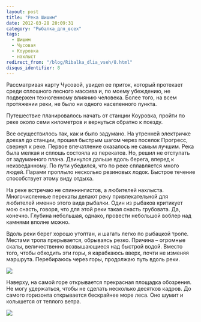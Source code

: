 ```yaml
---
layout: post
title: "Река Шишим"
date: 2012-03-28 20:09:31
category: "Рыбалка_для_всех"
tags:
  - Шишим
  - Чусовая
  - Коуровка
  - нахлыст
redirect_from: "/blog/Ribalka_dlia_vseh/8.html"
disqus_identifier: 8
---
```

Рассматривая карту Чусовой, увидел ее приток, который протекает среди
сплошного лесного массива и, по моему убеждению, не подвержен
техногенному влиянию человека. Более того, на всем протяжении реки, не
было ни одного населенного пункта.

Путешествие планировалось начать от станции Коуровка, пройти по реке
около семи километров и вернуться обратно к поезду.

Все осуществилось так, как и было задумано. На утренней электричке
доехал до станции, прошел быстрым шагом через поселок Прогресс, свернул
к реке. Первое впечатление оказалось не самым лучшим. Река была мелкая и
сплошь состояла из перекатов. Но, решил не отступать от задуманного
плана. Двинулся дальше вдоль берега, вперед к неизведанному. По пути
убедился, что по реке сплавляется много людей. Парами проплыло несколько
резиновых лодок. Быстрое течение способствует этому виду отдыха.

На реке встречаю не спиннингистов, а любителей нахлыста. Многочисленные
перекаты делают реку привлекательной для любителей именно этого вида
рыбалки. Один из рыбаков критикует мою снасть, говоря, что для этой реки
такая снасть грубовата. Да, конечно. Глубина небольшая, однако, провести
небольшой воблер над камнями вполне можно.

Вдоль реки берег хорошо утоптан, и шагать легко по рыбацкой тропе.
Местами тропа прерывается, обрываясь резко. Причина – огромные скалы,
величественно возвышающиеся над быстрой водой. Вместо того, чтобы
обходить эти горы, я карабкаюсь вверх, почти не изменяя маршрута.
Перебираюсь через горы, продолжаю путь вдоль реки.

![](http://fishingguru.ru/uploads/images/00/00/01/2012/03/28/2c2f56.jpg)

Наверху, на самой горе открывается прекрасная площадка обозрения. Не
могу удержаться, чтобы не сделать несколько десятков кадров. До самого
горизонта открывается бескрайнее море леса. Оно шумит и колышется от
теплого ветра.

![](http://fishingguru.ru/uploads/images/00/00/01/2012/03/28/3980fe.jpg)
